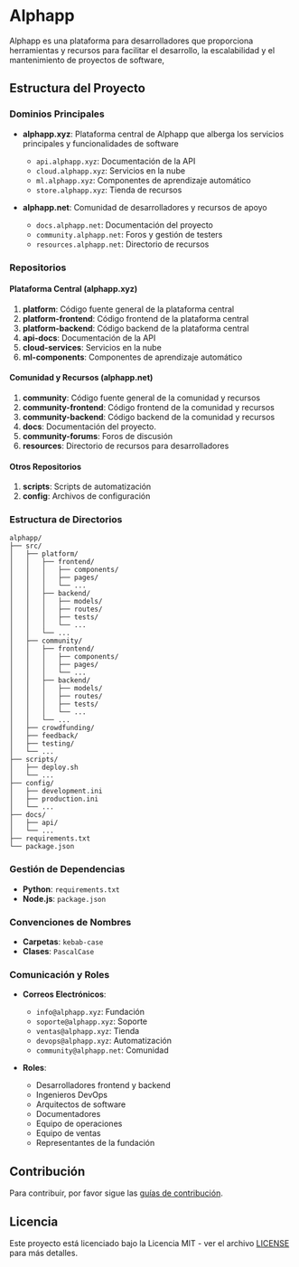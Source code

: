 # Alphapp

Alphapp es una plataforma para desarrolladores que proporciona herramientas y recursos para facilitar el desarrollo, la escalabilidad y el mantenimiento de proyectos de software,

## Estructura del Proyecto

### Dominios Principales

- **alphapp.xyz**: Plataforma central de Alphapp que alberga los servicios principales y funcionalidades de software
  - `api.alphapp.xyz`: Documentación de la API
  - `cloud.alphapp.xyz`: Servicios en la nube
  - `ml.alphapp.xyz`: Componentes de aprendizaje automático
  - `store.alphapp.xyz`: Tienda de recursos

- **alphapp.net**: Comunidad de desarrolladores y recursos de apoyo
  - `docs.alphapp.net`: Documentación del proyecto
  - `community.alphapp.net`: Foros y gestión de testers
  - `resources.alphapp.net`: Directorio de recursos

### Repositorios

#### Plataforma Central (alphapp.xyz)

1. **platform**: Código fuente general de la plataforma central
2. **platform-frontend**: Código frontend de la plataforma central
3. **platform-backend**: Código backend de la plataforma central
4. **api-docs**: Documentación de la API
5. **cloud-services**: Servicios en la nube
6. **ml-components**: Componentes de aprendizaje automático

#### Comunidad y Recursos (alphapp.net)

1. **community**: Código fuente general de la comunidad y recursos
2. **community-frontend**: Código frontend de la comunidad y recursos
3. **community-backend**: Código backend de la comunidad y recursos
4. **docs**: Documentación del proyecto.
5. **community-forums**: Foros de discusión
6. **resources**: Directorio de recursos para desarrolladores

#### Otros Repositorios

1. **scripts**: Scripts de automatización
2. **config**: Archivos de configuración

### Estructura de Directorios

```plaintext
alphapp/
├── src/
│   ├── platform/
│   │   ├── frontend/
│   │   │   ├── components/
│   │   │   ├── pages/
│   │   │   └── ...
│   │   ├── backend/
│   │   │   ├── models/
│   │   │   ├── routes/
│   │   │   ├── tests/
│   │   │   └── ...
│   │   └── ...
│   ├── community/
│   │   ├── frontend/
│   │   │   ├── components/
│   │   │   ├── pages/
│   │   │   └── ...
│   │   ├── backend/
│   │   │   ├── models/
│   │   │   ├── routes/
│   │   │   ├── tests/
│   │   │   └── ...
│   │   └── ...
│   ├── crowdfunding/
│   ├── feedback/
│   ├── testing/
│   └── ...
├── scripts/
│   ├── deploy.sh
│   └── ...
├── config/
│   ├── development.ini
│   ├── production.ini
│   └── ...
├── docs/
│   ├── api/
│   └── ...
├── requirements.txt
└── package.json
```

### Gestión de Dependencias

- **Python**: `requirements.txt`
- **Node.js**: `package.json`

### Convenciones de Nombres

- **Carpetas**: `kebab-case`
- **Clases**: `PascalCase`

### Comunicación y Roles

- **Correos Electrónicos**: 
  - `info@alphapp.xyz`: Fundación
  - `soporte@alphapp.xyz`: Soporte
  - `ventas@alphapp.xyz`: Tienda
  - `devops@alphapp.xyz`: Automatización
  - `community@alphapp.net`: Comunidad

- **Roles**:
  - Desarrolladores frontend y backend
  - Ingenieros DevOps
  - Arquitectos de software
  - Documentadores
  - Equipo de operaciones
  - Equipo de ventas
  - Representantes de la fundación

## Contribución

Para contribuir, por favor sigue las [guías de contribución](docs/CONTRIBUTING.md).

## Licencia

Este proyecto está licenciado bajo la Licencia MIT - ver el archivo [LICENSE](LICENSE) para más detalles.
```
